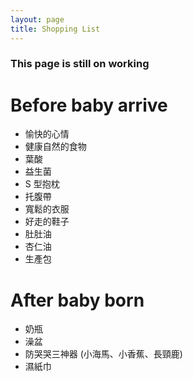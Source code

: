 ```yaml
---
layout: page
title: Shopping List
---
```


### This page is still on working

# Before baby arrive

* 愉快的心情
* 健康自然的食物
* 葉酸
* 益生菌
* S 型抱枕
* 托腹帶
* 寬鬆的衣服
* 好走的鞋子
* 肚肚油
* 杏仁油
* 生產包

# After baby born

* 奶瓶
* 澡盆
* 防哭哭三神器 (小海馬、小香蕉、長頸鹿)
* 濕紙巾

